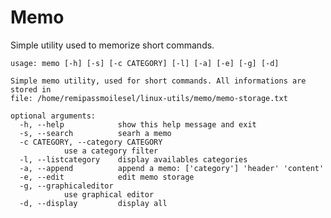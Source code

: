 # Memo

Simple utility used to memorize short commands.

	usage: memo [-h] [-s] [-c CATEGORY] [-l] [-a] [-e] [-g] [-d]

	Simple memo utility, used for short commands. All informations are stored in
	file: /home/remipassmoilesel/linux-utils/memo/memo-storage.txt

	optional arguments:
	  -h, --help            show this help message and exit
	  -s, --search          searh a memo
	  -c CATEGORY, --category CATEGORY
				use a category filter
	  -l, --listcategory    display availables categories
	  -a, --append          append a memo: ['category'] 'header' 'content'
	  -e, --edit            edit memo storage
	  -g, --graphicaleditor
				use graphical editor
	  -d, --display         display all
